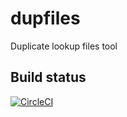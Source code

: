 # dupfiles
Duplicate lookup files tool

## Build status
[![CircleCI](https://circleci.com/gh/quirinux/dupfiles/tree/main.svg?style=svg)](https://circleci.com/gh/quirinux/dupfiles/tree/main)
